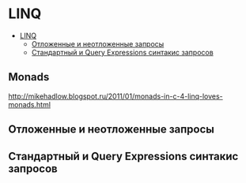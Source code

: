 # LINQ

<!-- TOC -->

- [LINQ](#linq)
  - [Отложенные и неотложенные запросы](#отложенные-и-неотложенные-запросы)
  - [Стандартный и Query Expressions синтакис запросов](#стандартный-и-query-expressions-синтакис-запросов)

<!-- /TOC -->

<div style="page-break-after: always;"></div>

## Monads

http://mikehadlow.blogspot.ru/2011/01/monads-in-c-4-linq-loves-monads.html

## Отложенные и неотложенные запросы

## Стандартный и Query Expressions синтакис запросов